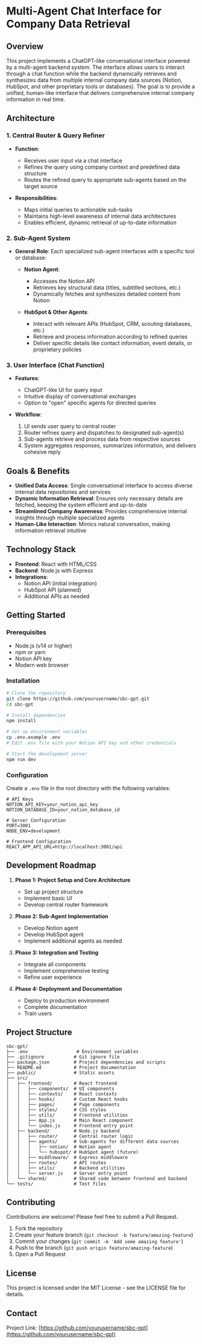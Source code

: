 # Multi-Agent Chat Interface for Company Data Retrieval

## Overview

This project implements a ChatGPT-like conversational interface powered by a multi-agent backend system. The interface allows users to interact through a chat function while the backend dynamically retrieves and synthesizes data from multiple internal company data sources (Notion, HubSpot, and other proprietary tools or databases). The goal is to provide a unified, human-like interface that delivers comprehensive internal company information in real time.

## Architecture

### 1. Central Router & Query Refiner

- **Function**:
  - Receives user input via a chat interface
  - Refines the query using company context and predefined data structure
  - Routes the refined query to appropriate sub-agents based on the target source

- **Responsibilities**:
  - Maps initial queries to actionable sub-tasks
  - Maintains high-level awareness of internal data architectures
  - Enables efficient, dynamic retrieval of up-to-date information

### 2. Sub-Agent System

- **General Role**:
  Each specialized sub-agent interfaces with a specific tool or database:

  - **Notion Agent**:
    - Accesses the Notion API
    - Retrieves key structural data (titles, subtitled sections, etc.)
    - Dynamically fetches and synthesizes detailed content from Notion

  - **HubSpot & Other Agents**:
    - Interact with relevant APIs (HubSpot, CRM, scouting databases, etc.)
    - Retrieve and process information according to refined queries
    - Deliver specific details like contact information, event details, or proprietary policies

### 3. User Interface (Chat Function)

- **Features**:
  - ChatGPT-like UI for query input
  - Intuitive display of conversational exchanges
  - Option to "open" specific agents for directed queries

- **Workflow**:
  1. UI sends user query to central router
  2. Router refines query and dispatches to designated sub-agent(s)
  3. Sub-agents retrieve and process data from respective sources
  4. System aggregates responses, summarizes information, and delivers cohesive reply

## Goals & Benefits

- **Unified Data Access**: Single conversational interface to access diverse internal data repositories and services
- **Dynamic Information Retrieval**: Ensures only necessary details are fetched, keeping the system efficient and up-to-date
- **Streamlined Company Awareness**: Provides comprehensive internal insights through multiple specialized agents
- **Human-Like Interaction**: Mimics natural conversation, making information retrieval intuitive

## Technology Stack

- **Frontend**: React with HTML/CSS
- **Backend**: Node.js with Express
- **Integrations**:
  - Notion API (initial integration)
  - HubSpot API (planned)
  - Additional APIs as needed

## Getting Started

### Prerequisites

- Node.js (v14 or higher)
- npm or yarn
- Notion API key
- Modern web browser

### Installation

```bash
# Clone the repository
git clone https://github.com/yourusername/sbc-gpt.git
cd sbc-gpt

# Install dependencies
npm install

# Set up environment variables
cp .env.example .env
# Edit .env file with your Notion API key and other credentials

# Start the development server
npm run dev
```

### Configuration

Create a `.env` file in the root directory with the following variables:

```
# API Keys
NOTION_API_KEY=your_notion_api_key
NOTION_DATABASE_ID=your_notion_database_id

# Server Configuration
PORT=3001
NODE_ENV=development

# Frontend Configuration
REACT_APP_API_URL=http://localhost:3001/api
```

## Development Roadmap

1. **Phase 1: Project Setup and Core Architecture**
   - Set up project structure
   - Implement basic UI
   - Develop central router framework

2. **Phase 2: Sub-Agent Implementation**
   - Develop Notion agent
   - Develop HubSpot agent
   - Implement additional agents as needed

3. **Phase 3: Integration and Testing**
   - Integrate all components
   - Implement comprehensive testing
   - Refine user experience

4. **Phase 4: Deployment and Documentation**
   - Deploy to production environment
   - Complete documentation
   - Train users

## Project Structure

```
sbc-gpt/
├── .env                  # Environment variables
├── .gitignore           # Git ignore file
├── package.json         # Project dependencies and scripts
├── README.md            # Project documentation
├── public/              # Static assets
├── src/
│   ├── frontend/        # React frontend
│   │   ├── components/  # UI components
│   │   ├── contexts/    # React contexts
│   │   ├── hooks/       # Custom React hooks
│   │   ├── pages/       # Page components
│   │   ├── styles/      # CSS styles
│   │   ├── utils/       # Frontend utilities
│   │   ├── App.js       # Main React component
│   │   └── index.js     # Frontend entry point
│   ├── backend/         # Node.js backend
│   │   ├── router/      # Central router logic
│   │   ├── agents/      # Sub-agents for different data sources
│   │   │   ├── notion/  # Notion agent
│   │   │   └── hubspot/ # HubSpot agent (future)
│   │   ├── middleware/  # Express middleware
│   │   ├── routes/      # API routes
│   │   ├── utils/       # Backend utilities
│   │   └── server.js    # Server entry point
│   └── shared/          # Shared code between frontend and backend
└── tests/               # Test files
```

## Contributing

Contributions are welcome! Please feel free to submit a Pull Request.

1. Fork the repository
2. Create your feature branch (`git checkout -b feature/amazing-feature`)
3. Commit your changes (`git commit -m 'Add some amazing feature'`)
4. Push to the branch (`git push origin feature/amazing-feature`)
5. Open a Pull Request

## License

This project is licensed under the MIT License - see the LICENSE file for details.

## Contact

Project Link: [https://github.com/yourusername/sbc-gpt](https://github.com/yourusername/sbc-gpt)
